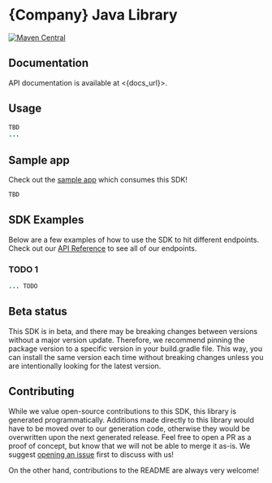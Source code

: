 # {Company} Java Library

[![Maven Central](https://img.shields.io/badge/maven--central-v0.0.1-orange)](https://mvnrepository.com/artifact/com.{company}/{company}-java)

## Documentation

API documentation is available at <{docs_url}>.

## Usage

```java
TBD
...

```

## Sample app

Check out the [sample app](.sample-app/app.java) which consumes this SDK!

```bash
TBD
```

## SDK Examples

Below are a few examples of how to use the SDK to hit different endpoints. Check out our [API Reference]({docs_url}) to see all of our endpoints.

### TODO 1

```java
... TODO 
```

## Beta status

This SDK is in beta, and there may be breaking changes between versions without a major version update. Therefore, we recommend pinning the package version to a specific version in your build.gradle file. This way, you can install the same version each time without breaking changes unless you are intentionally looking for the latest version.

## Contributing

While we value open-source contributions to this SDK, this library is generated programmatically. Additions made directly to this library would have to be moved over to our generation code, otherwise they would be overwritten upon the next generated release. Feel free to open a PR as a proof of concept, but know that we will not be able to merge it as-is. We suggest [opening an issue](https://github.com/fern-{company}/{company}-java) first to discuss with us!

On the other hand, contributions to the README are always very welcome!
